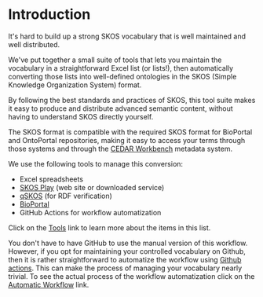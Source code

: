 # Introduction

It's hard to build up a strong SKOS vocabulary that is well maintained and well distributed.

We've put together a small suite of tools that lets you maintain the vocabulary in a straightforward Excel list (or lists!),
then automatically converting those lists into well-defined ontologies in the SKOS (Simple Knowledge Organization System) format.

By following the best standards and practices of SKOS,
this tool suite makes it easy to produce and distribute advanced semantic content, without having to understand SKOS directly yourself.

The SKOS format is compatible with the required SKOS format for BioPortal and OntoPortal repositories,
making it easy to access your terms through those systems and through the [CEDAR Workbench](https://metadatacenter.org) metadata system.

We use the following tools to manage this conversion:

- Excel spreadsheets
- [SKOS Play](https://labs.sparna.fr/skos-play/convert) (web site or downloaded service)
- [qSKOS](https://github.com/cmader/qSKOS) (for RDF verification)
- [BioPortal](https://bioportal.bioontology.org/)
- GitHub Actions for workflow automatization

Click on the [Tools](../Tools) link to learn more about the items in this list.

You don't have to have GitHub to use the manual version of this workflow.
However, if you opt for maintaining your controlled vocabulary on Github, then it is rather straightforward to automatize the workflow using [Github actions](https://github.com/features/actions). This can make the process of managing your vocabulary nearly trivial. To see the actual process of the workflow automatization click on the [Automatic Workflow](../AutomaticWorkflow) link.
